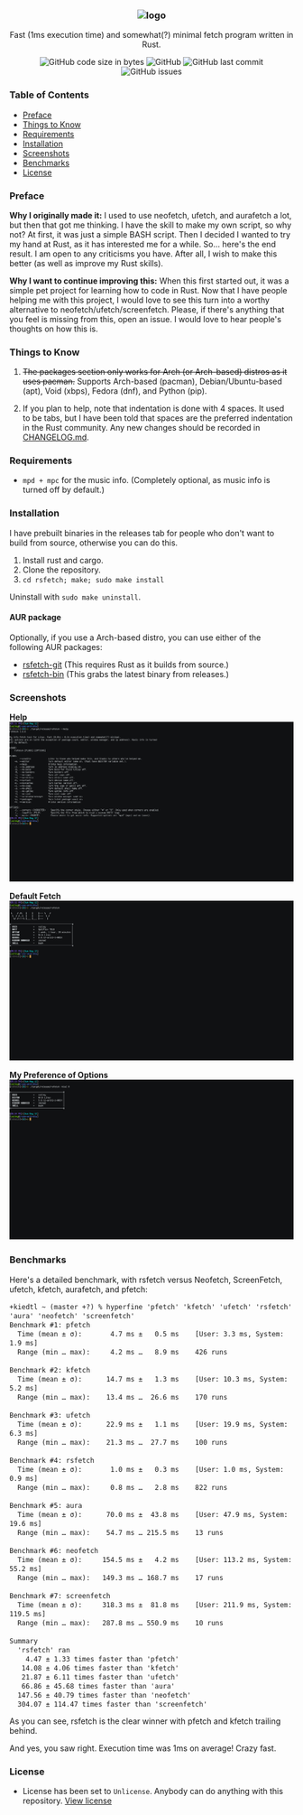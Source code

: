 <h3 align="center"><img src="https://raw.githubusercontent.com/rsfetch/rsfetch/master/Screenshots/logo.jpg" alt="logo" height="100px"></h3>
<p align="center">Fast (1ms execution time) and somewhat(?) minimal fetch program written in Rust.</p>

<p align="center">
<img alt="GitHub code size in bytes" src="https://img.shields.io/github/languages/code-size/rsfetch/rsfetch.svg">
<img alt="GitHub" src="https://img.shields.io/github/license/rsfetch/rsfetch.svg">
<img alt="GitHub last commit" src="https://img.shields.io/github/last-commit/rsfetch/rsfetch.svg">
<img alt="GitHub issues" src="https://img.shields.io/github/issues/rsfetch/rsfetch.svg?color=gren">
</p>

### Table of Contents
* [Preface](#preface)
* [Things to Know](#things-to-know)
* [Requirements](#requirements)
* [Installation](#installation)
* [Screenshots](#screenshots)
* [Benchmarks](#benchmarks)
* [License](#license)

### Preface

**Why I originally made it:** I used to use neofetch, ufetch, and 
aurafetch a lot, but then that got me thinking. I have the skill to make
 my own script, so why not? At first, it was just a simple BASH script. 
Then I decided I wanted to try my hand at Rust, as it has interested me 
for a while. So... here's the end result. I am open to any criticisms 
you have. After all, I wish to make this better (as well as improve my 
Rust skills).

**Why I want to continue improving this:** When this first started out, it 
was a simple pet project for learning how to code in Rust. Now that I have
people helping me with this project, I would love to see this turn into a
worthy alternative to neofetch/ufetch/screenfetch. Please, if there's anything 
that you feel is missing from this, open an issue. I would love to hear people's
thoughts on how this is.

### Things to Know

1. ~~The packages section only works for Arch (or Arch-based) distros as it uses pacman.~~ Supports Arch-based (pacman), Debian/Ubuntu-based (apt), Void (xbps), Fedora (dnf), and Python (pip).

2. If you plan to help, note that indentation is done with 4 spaces. It used to be tabs, but I have been told that spaces are the preferred indentation in the Rust community. Any new changes should be recorded in [CHANGELOG.md](CHANGELOG.md).

### Requirements
- `mpd + mpc` for the music info. (Completely optional, as music info is turned off by default.)

### Installation
I have prebuilt binaries in the releases tab for people who don't want to build from source, otherwise you can do this.

1. Install rust and cargo.
2. Clone the repository.
3. `cd rsfetch; make; sudo make install`

Uninstall with `sudo make uninstall`.

#### AUR package
Optionally, if you use a Arch-based distro, you can use either of the following AUR packages:
- [rsfetch-git](https://aur.archlinux.org/packages/rsfetch-git/) (This requires Rust as it builds from source.)
- [rsfetch-bin](https://aur.archlinux.org/packages/rsfetch-bin/) (This grabs the latest binary from releases.)

### Screenshots

**Help**
![Help](Screenshots/help.png?raw=true "Help")

**Default Fetch**
![Default](Screenshots/default.png?raw=true "Default")

**My Preference of Options**
![Default](Screenshots/preference.png?raw=true "Preference")

### Benchmarks

Here's a detailed benchmark, with rsfetch versus Neofetch, ScreenFetch, ufetch, kfetch, aurafetch, and pfetch:
```
+kiedtl ~ (master +?) % hyperfine 'pfetch' 'kfetch' 'ufetch' 'rsfetch' 'aura' 'neofetch' 'screenfetch'
Benchmark #1: pfetch
  Time (mean ± σ):       4.7 ms ±   0.5 ms    [User: 3.3 ms, System: 1.9 ms]
  Range (min … max):     4.2 ms …   8.9 ms    426 runs

Benchmark #2: kfetch
  Time (mean ± σ):      14.7 ms ±   1.3 ms    [User: 10.3 ms, System: 5.2 ms]
  Range (min … max):    13.4 ms …  26.6 ms    170 runs

Benchmark #3: ufetch
  Time (mean ± σ):      22.9 ms ±   1.1 ms    [User: 19.9 ms, System: 6.3 ms]
  Range (min … max):    21.3 ms …  27.7 ms    100 runs

Benchmark #4: rsfetch
  Time (mean ± σ):       1.0 ms ±   0.3 ms    [User: 1.0 ms, System: 0.9 ms]
  Range (min … max):     0.8 ms …   2.8 ms    822 runs

Benchmark #5: aura
  Time (mean ± σ):      70.0 ms ±  43.8 ms    [User: 47.9 ms, System: 19.6 ms]
  Range (min … max):    54.7 ms … 215.5 ms    13 runs
  
Benchmark #6: neofetch
  Time (mean ± σ):     154.5 ms ±   4.2 ms    [User: 113.2 ms, System: 55.2 ms]
  Range (min … max):   149.3 ms … 168.7 ms    17 runs

Benchmark #7: screenfetch
  Time (mean ± σ):     318.3 ms ±  81.8 ms    [User: 211.9 ms, System: 119.5 ms]
  Range (min … max):   287.8 ms … 550.9 ms    10 runs

Summary
  'rsfetch' ran
    4.47 ± 1.33 times faster than 'pfetch'
   14.08 ± 4.06 times faster than 'kfetch'
   21.87 ± 6.11 times faster than 'ufetch'
   66.86 ± 45.68 times faster than 'aura'
  147.56 ± 40.79 times faster than 'neofetch'
  304.07 ± 114.47 times faster than 'screenfetch'
```
As you can see, rsfetch is the clear winner with pfetch and kfetch trailing behind.  

And yes, you saw right. Execution time was 1ms on average! Crazy fast.

### License

- License has been set to `Unlicense`. Anybody can do anything with this repository. [View license](https://raw.githubusercontent.com/rsfetch/rsfetch/master/LICENSE)
